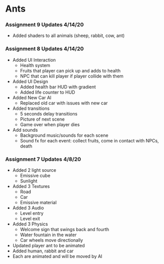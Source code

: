 # Ants
### Assignment 9 Updates 4/14/20
- Added shaders to all animals (sheep, rabbit, cow, ant)
### Assignment 8 Updates 4/14/20
- Added UI Interaction
  * Health system
  * Fruits that player can pick up and adds to health
  * NPC that can kill player if player collide with them
- Added UI Design
  * Added health bar HUD with gradient
  * Added life counter to HUD
- Added New Car AI
  * Replaced old car with issues with new car
- Added transitions
  * 5 seconds delay transitions
  * Picture of next scene
  * Game over when player dies
- Add sounds
  * Background music/sounds for each scene
  * Sound fx for each event: collect fruits, come in contact with NPCs, death
### Assignment 7 Updates 4/8/20
- Added 2 light source 
  * Emissive cube
  * Sunlight
- Added 3 Textures
  * Road
  * Car
  * Emissive material
- Added 3 Audio
  * Level entry 
  * Level exit
- Added 3 Physics
  * Welcome sign that swings back and fourth
  * Water fountain in the water 
  * Car wheels move directionally
- Updated player ant to be animated
- Added human, rabbit and car
- Each are animated and will be moved by AI
